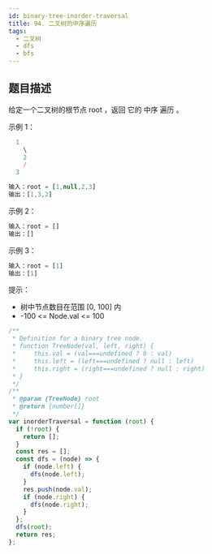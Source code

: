 ```yaml
---
id: binary-tree-inorder-traversal
title: 94. 二叉树的中序遍历
tags:
  - 二叉树
  - dfs
  - bfs
---
```


## 题目描述

给定一个二叉树的根节点 root ，返回 它的 中序 遍历 。

示例 1：

```js
  1
    \
    2
    /
  3
```

```js
输入：root = [1,null,2,3]
输出：[1,3,2]
```

示例 2：

```js
输入：root = []
输出：[]
```

示例 3：

```js
输入：root = [1]
输出：[1]
```

提示：

- 树中节点数目在范围 [0, 100] 内
- -100 <= Node.val <= 100

```js
/**
 * Definition for a binary tree node.
 * function TreeNode(val, left, right) {
 *     this.val = (val===undefined ? 0 : val)
 *     this.left = (left===undefined ? null : left)
 *     this.right = (right===undefined ? null : right)
 * }
 */
/**
 * @param {TreeNode} root
 * @return {number[]}
 */
var inorderTraversal = function (root) {
  if (!root) {
    return [];
  }
  const res = [];
  const dfs = (node) => {
    if (node.left) {
      dfs(node.left);
    }
    res.push(node.val);
    if (node.right) {
      dfs(node.right);
    }
  };
  dfs(root);
  return res;
};
```
